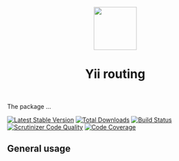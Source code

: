<p align="center">
    <a href="https://github.com/yiistack" target="_blank">
        <img src="https://github.com/yiistack.png" height="100px">
    </a>
    <h1 align="center">Yii routing</h1>
    <br>
</p>

The package ...

[![Latest Stable Version](https://poser.pugx.org/yiistack/routing/v/stable.png)](https://packagist.org/packages/yiistack/routing)
[![Total Downloads](https://poser.pugx.org/yiistack/routing/downloads.png)](https://packagist.org/packages/yiistack/routing)
[![Build Status](https://travis-ci.com/yiistack/routing.svg?branch=master)](https://travis-ci.com/yiistack/routing)
[![Scrutinizer Code Quality](https://scrutinizer-ci.com/g/yiistack/routing/badges/quality-score.png?b=master)](https://scrutinizer-ci.com/g/yiistack/routing/?branch=master)
[![Code Coverage](https://scrutinizer-ci.com/g/yiistack/routing/badges/coverage.png?b=master)](https://scrutinizer-ci.com/g/yiistack/routing/?branch=master)

## General usage

